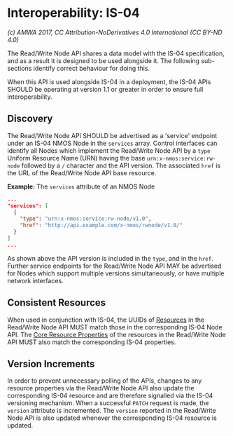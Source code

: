 # Interoperability: IS-04

_(c) AMWA 2017, CC Attribution-NoDerivatives 4.0 International (CC BY-ND 4.0)_

The Read/Write Node API shares a data model with the IS-04 specification, and as a result it is designed to be used alongside it. The following sub-sections identify correct behaviour for doing this.

When this API is used alongside IS-04 in a deployment, the IS-04 APIs SHOULD be operating at version 1.1 or greater in order to ensure full interoperability.

## Discovery

The Read/Write Node API SHOULD be advertised as a 'service' endpoint under an IS-04 NMOS Node in the `services` array.
Control interfaces can identify all Nodes which implement the Read/Write Node API by a `type` Uniform Resource Name (URN) having the base `urn:x-nmos:service:rw-node` followed by a `/` character and the API version.
The associated `href` is the URL of the Read/Write Node API base resource.

**Example:** The `services` attribute of an NMOS Node

```json
...
"services": [
  {
    "type": "urn:x-nmos:service:rw-node/v1.0",
    "href": "http://api.example.com/x-nmos/rwnode/v1.0/"
  }
]
...
```

As shown above the API version is included in the `type`, and in the `href`. Further service endpoints for the Read/Write Node API MAY be advertised for Nodes which support multiple versions simultaneously, or have multiple network interfaces.

## Consistent Resources

When used in conjunction with IS-04, the UUIDs of [Resources](Overview.md#resources) in the Read/Write Node API MUST match those in the corresponding IS-04 Node API.
The [Core Resource Properties](Overview.md#core-resource-properties) of the resources in the Read/Write Node API MUST also match the corresponding IS-04 properties.

## Version Increments

In order to prevent unnecessary polling of the APIs, changes to any resource properties via the Read/Write Node API also update the corresponding IS-04 resource and are therefore signalled via the IS-04 versioning mechanism.
When a successful `PATCH` request is made, the `version` attribute is incremented.
The `version` reported in the Read/Write Node API is also updated whenever the corresponding IS-04 resource is updated.
